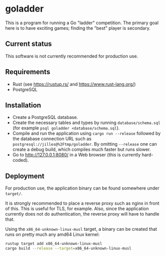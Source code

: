 goladder
========

This is a program for running a Go "ladder" competition.
The primary goal here is to have exciting games; finding the "best" player
is secondary.

Current status
--------------

This software is not currently recommended for production use.

Requirements
------------

* Rust (see https://rustup.rs/ and https://www.rust-lang.org/)
* PostgreSQL

Installation
------------

* Create a PostgreSQL database.
* Create the necessary tables and types by running `database/schema.sql`
  (for example `psql goladder <database/schema.sql`).
* Compile and run the application using `cargo run --release` followed
  by the database connection URL such as
  `postgresql://jilles@%2Ftmp/goladder`.
  By omitting `--release` one can create a debug build, which compiles much
  faster but runs slower.
* Go to http://127.0.0.1:8080/ in a Web browser (this is currently
  hard-coded).

Deployment
----------

For production use, the application binary can be found somewhere under
`target/`.

It is strongly recommended to place a reverse proxy such as nginx in front
of this. This is useful for TLS, for example. Also, since the application
currently does not do authentication, the reverse proxy will have to handle
that.

Using the `x86_64-unknown-linux-musl` target, a binary can be created that
runs on pretty much any amd64 Linux kernel:
```sh
rustup target add x86_64-unknown-linux-musl
cargo build --release --target=x86_64-unknown-linux-musl
```
